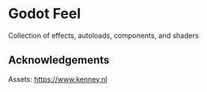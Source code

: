 # Godot Feel

Collection of effects, autoloads, components, and shaders


## Acknowledgements

Assets: https://www.kenney.nl
